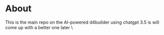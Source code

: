# About
This is the main repo on the AI-powered d4builder using chatgpt 3.5 is will come up with a better one later 
\
